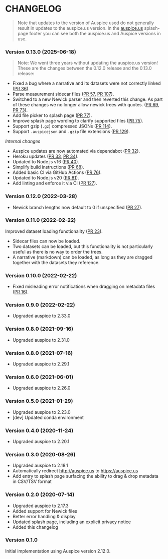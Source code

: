 # CHANGELOG

> Note that updates to the version of Auspice used do not generally result in updates to the auspice.us version.
> In the [auspice.us](https://auspice.us) splash-page footer you can see both the auspice.us and Auspice versions in use.

### Version 0.13.0 (2025-06-18)

> Note: We went three years without updating the auspice.us version! These are the changes between the 0.12.0 release and the 0.13.0 release:


* Fixed a bug where a narrative and its datasets were not correctly linked ([PR 36](https://github.com/nextstrain/auspice.us/pull/36)).
* Parse measurement sidecar files ([PR 57](https://github.com/nextstrain/auspice.us/pull/57), [PR 107](https://github.com/nextstrain/auspice.us/pull/107)).
* Switched to a new Newick parser and then reverted this change. As part of these changes we no longer allow newick trees with quotes. ([PR 69](https://github.com/nextstrain/auspice.us/pull/69), [PR 73](https://github.com/nextstrain/auspice.us/pull/73)).
* Add file picker to splash page ([PR 77](https://github.com/nextstrain/auspice.us/pull/77)).
* Improve splash page wording to clarify supported files ([PR 75](https://github.com/nextstrain/auspice.us/pull/75)).
* Support gzip (`.gz`) compressed JSONs ([PR 114](https://github.com/nextstrain/auspice.us/pull/114)).
* Support `.auspicejson` and `.gzip` file extensions ([PR 129](https://github.com/nextstrain/auspice.us/pull/129)).

_Internal changes_

* Auspice updates are now automated via dependabot ([PR 32](https://github.com/nextstrain/auspice.us/pull/32)).
* Heroku updates ([PR 33](https://github.com/nextstrain/auspice.us/pull/33), [PR 34](https://github.com/nextstrain/auspice.us/pull/34)).
* Updated to Node.js v16 ([PR 40](https://github.com/nextstrain/auspice.us/pull/40)).
* Simplify build instructions ([PR 68](https://github.com/nextstrain/auspice.us/pull/68)).
* Added basic CI via GitHub Actions ([PR 76](https://github.com/nextstrain/auspice.us/pull/76)).
* Updated to Node.js v20 ([PR 81](https://github.com/nextstrain/auspice.us/pull/81)).
* Add linting and enforce it via CI ([PR 127](https://github.com/nextstrain/auspice.us/pull/127)).


### Version 0.12.0 (2022-03-28)

* Newick branch lengths now default to 0 if unspecified ([PR 27](https://github.com/nextstrain/auspice.us/pull/27)).

### Version 0.11.0 (2022-02-22)

Improved dataset loading functionality ([PR 23](https://github.com/nextstrain/auspice.us/pull/23)).
* Sidecar files can now be loaded.
* Two datasets can be loaded, but this functionality is not particularly useful as there is no way to order the trees.
* A narrative (markdown) can be loaded, as long as they are dragged together with the datasets they reference.


### Version 0.10.0 (2022-02-22)

* Fixed misleading error notifications when dragging on metadata files ([PR 16](https://github.com/nextstrain/auspice.us/pull/16)).

### Version 0.9.0 (2022-02-22)

* Upgraded auspice to 2.33.0

### Version 0.8.0 (2021-09-16)

* Upgraded auspice to 2.31.0

### Version 0.8.0 (2021-07-16)

* Upgraded auspice to 2.29.1

### Version 0.6.0 (2021-06-01)

* Upgraded auspice to 2.26.0

### Version 0.5.0 (2021-01-29)

* Upgraded auspice to 2.23.0
* [dev] Updated conda environment

### Version 0.4.0 (2020-11-24)

* Upgraded auspice to 2.20.1

### Version 0.3.0 (2020-08-26)

* Upgraded auspice to 2.18.1
* Automatically redirect http://auspice.us to https://auspice.us
* Add entry to splash page surfacing the ability to drag & drop metadata in CSV/TSV format

### Version 0.2.0 (2020-07-14)

* Upgraded auspice to 2.17.3
* Added support for Newick files
* Better error handling & display
* Updated splash page, including an explicit privacy notice
* Added this changelog

### Version 0.1.0

Initial implementation using Auspice version 2.12.0.